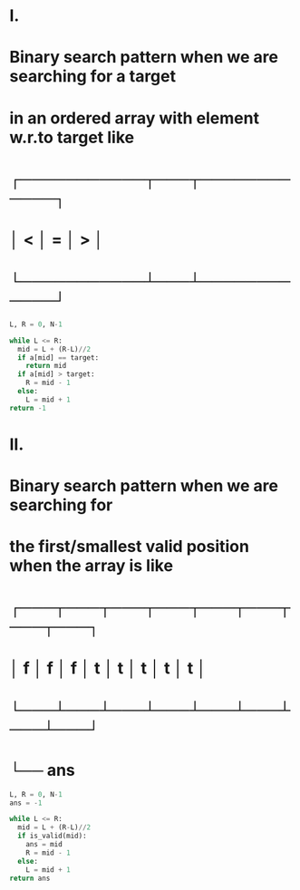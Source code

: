 # I.
# Binary search pattern when we are searching for a target
# in an ordered array with element w.r.to target like                                                     
#       ┌───────────┬───┬────────────┐      
#       │     <     │ = │     >      │      
#       └───────────┴───┴────────────┘                                  

```python
L, R = 0, N-1

while L <= R:
  mid = L + (R-L)//2
  if a[mid] == target:
    return mid
  if a[mid] > target:
    R = mid - 1
  else:
    L = mid + 1
return -1
```

# II.
# Binary search pattern when we are searching for
# the first/smallest valid position when the array is like                                   
#   ┌───┬───┬───┬───┬───┬───┬───┬───┐      
#   │ f │ f │ f │ t │ t │ t │ t │ t │     
#   └───┴───┴───┴───┴───┴───┴───┴───┘   
#                 └── ans 

```python
L, R = 0, N-1
ans = -1

while L <= R:
  mid = L + (R-L)//2
  if is_valid(mid):
    ans = mid
    R = mid - 1
  else:
    L = mid + 1
return ans
```
